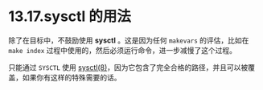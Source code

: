 # 13.17.sysctl 的用法


除了在目标中，不鼓励使用 **sysctl** 。这是因为任何 `makevars` 的评估，比如在 `make index` 过程中使用的，然后必须运行命令，进一步减慢了这个过程。

只能通过 `SYSCTL` 使用 [sysctl(8)](https://www.freebsd.org/cgi/man.cgi?query=sysctl&sektion=8&format=html)，因为它包含了完全合格的路径，并且可以被覆盖，如果你有这样的特殊需要的话。


